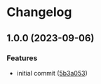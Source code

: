 # Changelog

## 1.0.0 (2023-09-06)


### Features

* initial commit ([5b3a053](https://github.com/baslu93/plugin-analytics-connected-objects/commit/5b3a05382d060a51d38d19505f79f9128e18fab1))
